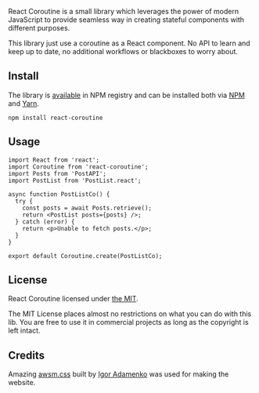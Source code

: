 React Coroutine is a small library which leverages the power of modern JavaScript to provide seamless way in creating stateful components with different purposes.

This library just use a coroutine as a React component. No API to learn and keep up to date, no additional workflows or blackboxes to worry about.

## Install

The library is [available](https://www.npmjs.com/package/react-coroutine) in NPM registry and can be installed both via [NPM](https://www.npmjs.com/) and [Yarn](https://yarnpkg.com/).

```
npm install react-coroutine
```

## Usage

    import React from 'react';
    import Coroutine from 'react-coroutine';
    import Posts from 'PostAPI';
    import PostList from 'PostList.react';

    async function PostListCo() {
      try {
        const posts = await Posts.retrieve();
        return <PostList posts={posts} />;
      } catch (error) {
        return <p>Unable to fetch posts.</p>;
      }
    }

    export default Coroutine.create(PostListCo);

## License

React Coroutine licensed under [the MIT](https://github.com/alexeyraspopov/react-coroutine/blob/master/LICENSE).

The MIT License places almost no restrictions on what you can do with this lib. You are free to use it in commercial projects as long as the copyright is left intact.

## Credits

Amazing [awsm.css](https://igoradamenko.github.io/awsm.css) built by [Igor Adamenko](https://igoradamenko.com/) was used for making the website.
